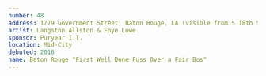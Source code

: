 ```yaml
---
number: 48
address: 1779 Government Street, Baton Rouge, LA (visible from S 18th Street)
artist: Langston Allston & Foye Lowe
sponsor: Puryear I.T.
location: Mid-City
debuted: 2016
name: Baton Rouge "First Well Done Fuss Over a Fair Bus"
---
```


